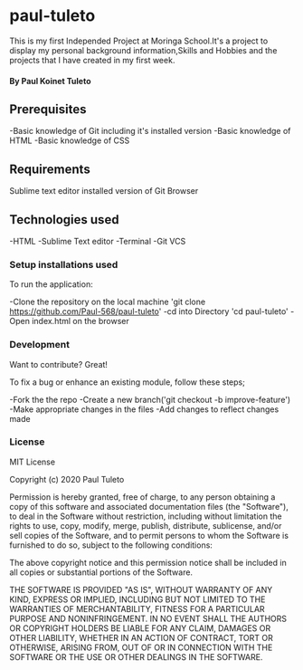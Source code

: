 # paul-tuleto

 This is my first Independed Project at Moringa School.It's a project to display my personal background information,Skills and Hobbies and the projects that I have created in my first week.

 #### By Paul Koinet Tuleto

## Prerequisites

-Basic knowledge of Git including it's installed version
-Basic knowledge of HTML 
-Basic knowledge of CSS

## Requirements

Sublime text editor
installed version of Git
Browser

## Technologies used

-HTML
-Sublime Text editor
-Terminal
-Git VCS

### Setup installations used

To run the application:

-Clone the repository on the local machine 'git clone https://github.com/Paul-568/paul-tuleto'
-cd into Directory 'cd paul-tuleto'
-Open index.html on the browser

### Development

Want to contribute? Great!

To fix a bug or enhance an existing module, follow these steps;

-Fork the the repo
-Create a new branch('git checkout -b improve-feature')
-Make appropriate changes in the files
-Add changes to reflect changes made

### License

MIT License

Copyright (c) 2020 Paul Tuleto

Permission is hereby granted, free of charge, to any person obtaining a copy of this software and associated documentation files (the "Software"), to deal in the Software without restriction, including without limitation the rights to use, copy, modify, merge, publish, distribute, sublicense, and/or sell copies of the Software, and to permit persons to whom the Software is furnished to do so, subject to the following conditions:

The above copyright notice and this permission notice shall be included in all copies or substantial portions of the Software.

THE SOFTWARE IS PROVIDED "AS IS", WITHOUT WARRANTY OF ANY KIND, EXPRESS OR IMPLIED, INCLUDING BUT NOT LIMITED TO THE WARRANTIES OF MERCHANTABILITY, FITNESS FOR A PARTICULAR PURPOSE AND NONINFRINGEMENT. IN NO EVENT SHALL THE AUTHORS OR COPYRIGHT HOLDERS BE LIABLE FOR ANY CLAIM, DAMAGES OR OTHER LIABILITY, WHETHER IN AN ACTION OF CONTRACT, TORT OR OTHERWISE, ARISING FROM, OUT OF OR IN CONNECTION WITH THE SOFTWARE OR THE USE OR OTHER DEALINGS IN THE SOFTWARE.
